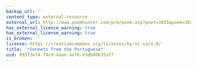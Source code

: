```yaml
---
backup_url: ''
content_type: external-resource
external_url: http://www.poemhunter.com/p/m/poem.asp?poet=3035&poem=38204
has_external_licence_warning: true
has_external_license_warning: true
is_broken: ''
license: https://creativecommons.org/licenses/by-nc-sa/4.0/
title: '*Sonnets from the Portuguese*'
uid: 993f3e74-74cd-4aae-aef6-e3db06b35aff
---
```

